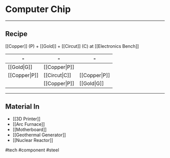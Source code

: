 # Computer Chip
---
## Recipe
[[Copper]] (P) + [[Gold]] + [[Circut]] (C) at [[Electronics Bench]]

| -             | -             | -             | 
| ------------- | ------------- | ------------- |
| [[Gold\|G]]   | [[Copper\|P]] |               |
| [[Copper\|P]] | [[Circut\|C]] | [[Copper\|P]] |
|               | [[Copper\|P]] | [[Gold\|G]]   |

---
## Material In
- [[3D Printer]]
- [[Arc Furnace]]
- [[Motherboard]]
- [[Geothermal Generator]]
- [[Nuclear Reactor]]

#tech #component #steel